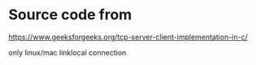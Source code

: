 # Source code from

https://www.geeksforgeeks.org/tcp-server-client-implementation-in-c/

only linux/mac linklocal connection